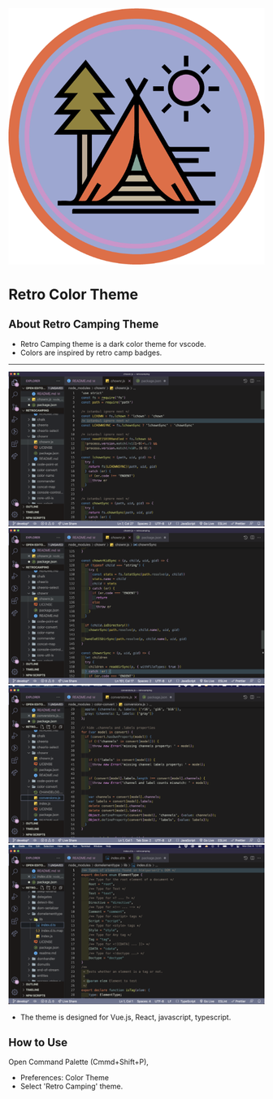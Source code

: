 
![RetroCamping](./img/retro-camping-icon.png)
# Retro Color Theme
## About Retro Camping Theme
* Retro Camping theme is a dark color theme for vscode.
* Colors are inspired by retro camp badges.
---
![RetroCamping](./img/retro-camping-1.png)
![RetroCamping](./img/retro-camping-2.png)
![RetroCamping](./img/retro-camping-3.png)
![RetroCamping](./img/retro-camping-4.png)

* The theme is designed for Vue.js, React, javascript, typescript.

## How to Use
Open Command Palette (Cmmd+Shift+P), 
- Preferences: Color Theme
- Select 'Retro Camping' theme.